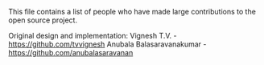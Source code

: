 This file contains a list of people who have made large contributions to the open source project.

Original design and implementation:
Vignesh T.V. - https://github.com/tvvignesh
Anubala Balasaravanakumar - https://github.com/anubalasaravanan